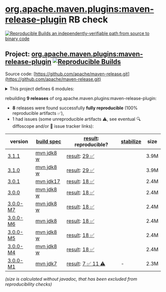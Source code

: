 [org.apache.maven.plugins:maven-release-plugin](https://central.sonatype.com/artifact/org.apache.maven.plugins/maven-release-plugin/versions) RB check
=======

[![Reproducible Builds](https://reproducible-builds.org/images/logos/rb.svg) an independently-verifiable path from source to binary code](https://reproducible-builds.org/)

## Project: [org.apache.maven.plugins:maven-release-plugin](https://central.sonatype.com/artifact/org.apache.maven.plugins/maven-release-plugin/versions) [![Reproducible Builds](https://img.shields.io/endpoint?url=https://raw.githubusercontent.com/jvm-repo-rebuild/reproducible-central/master/content/org/apache/maven/plugins/maven-release-plugin/badge.json)](https://github.com/jvm-repo-rebuild/reproducible-central/blob/master/content/org/apache/maven/plugins/maven-release-plugin/README.md)

Source code: [https://github.com/apache/maven-release.git](https://github.com/apache/maven-release.git)

<details><summary>This project defines 6 modules:</summary>

* [org.apache.maven.plugins:maven-release-plugin](https://central.sonatype.com/artifact/org.apache.maven.plugins/maven-release-plugin/overview)
* [org.apache.maven.release:maven-release](https://central.sonatype.com/artifact/org.apache.maven.release/maven-release/overview)
* [org.apache.maven.release:maven-release-api](https://central.sonatype.com/artifact/org.apache.maven.release/maven-release-api/overview)
* [org.apache.maven.release:maven-release-manager](https://central.sonatype.com/artifact/org.apache.maven.release/maven-release-manager/overview)
* [org.apache.maven.release:maven-release-oddeven-policy](https://central.sonatype.com/artifact/org.apache.maven.release/maven-release-oddeven-policy/overview)
* [org.apache.maven.release:maven-release-semver-policy](https://central.sonatype.com/artifact/org.apache.maven.release/maven-release-semver-policy/overview)
</details>

rebuilding **9 releases** of org.apache.maven.plugins:maven-release-plugin:
- **8** releases were found successfully **fully reproducible** (100% reproducible artifacts :white_check_mark:),
- 1 had issues (some unreproducible artifacts :warning:, see eventual :mag: diffoscope and/or :memo: issue tracker links):

| version | [build spec](/BUILDSPEC.md) | [result](https://reproducible-builds.org/docs/jvm/): reproducible? | [stabilize](https://github.com/google/oss-rebuild/blob/main/cmd/stabilize/README.md) | size |
| -- | --------- | ------ | ------ | -- |
| [3.1.1](https://central.sonatype.com/artifact/org.apache.maven.plugins/maven-release-plugin/3.1.1/pom) | [mvn jdk8 w](maven-release-plugin-3.1.1.buildspec) | [result](maven-release-3.1.1.buildinfo): [29 :white_check_mark: ](maven-release-3.1.1.buildcompare) | | 3.9M |
| [3.1.0](https://central.sonatype.com/artifact/org.apache.maven.plugins/maven-release-plugin/3.1.0/pom) | [mvn jdk8 w](maven-release-plugin-3.1.0.buildspec) | [result](maven-release-3.1.0.buildinfo): [29 :white_check_mark: ](maven-release-3.1.0.buildcompare) | | 3.9M |
| [3.0.1](https://central.sonatype.com/artifact/org.apache.maven.plugins/maven-release-plugin/3.0.1/pom) | [mvn jdk17](maven-release-plugin-3.0.1.buildspec) | [result](maven-release-3.0.1.buildinfo): [18 :white_check_mark: ](maven-release-3.0.1.buildcompare) | | 2.4M |
| [3.0.0](https://central.sonatype.com/artifact/org.apache.maven.plugins/maven-release-plugin/3.0.0/pom) | [mvn jdk8 w](maven-release-plugin-3.0.0.buildspec) | [result](maven-release-3.0.0.buildinfo): [18 :white_check_mark: ](maven-release-3.0.0.buildcompare) | | 2.4M |
| [3.0.0-M7](https://central.sonatype.com/artifact/org.apache.maven.plugins/maven-release-plugin/3.0.0-M7/pom) | [mvn jdk8 w](maven-release-plugin-3.0.0-M7.buildspec) | [result](maven-release-3.0.0-M7.buildinfo): [18 :white_check_mark: ](maven-release-3.0.0-M7.buildcompare) | | 2.4M |
| [3.0.0-M6](https://central.sonatype.com/artifact/org.apache.maven.plugins/maven-release-plugin/3.0.0-M6/pom) | [mvn jdk8](maven-release-plugin-3.0.0-M6.buildspec) | [result](maven-release-3.0.0-M6.buildinfo): [18 :white_check_mark: ](maven-release-3.0.0-M6.buildcompare) | | 2.4M |
| [3.0.0-M5](https://central.sonatype.com/artifact/org.apache.maven.plugins/maven-release-plugin/3.0.0-M5/pom) | [mvn jdk8 w](maven-release-plugin-3.0.0-M5.buildspec) | [result](maven-release-3.0.0-M5.buildinfo): [18 :white_check_mark: ](maven-release-3.0.0-M5.buildcompare) | | 2.4M |
| [3.0.0-M4](https://central.sonatype.com/artifact/org.apache.maven.plugins/maven-release-plugin/3.0.0-M4/pom) | [mvn jdk8 w](maven-release-plugin-3.0.0-M4.buildspec) | [result](maven-release-3.0.0-M4.buildinfo): [18 :white_check_mark: ](maven-release-3.0.0-M4.buildcompare) | | 2.4M |
| [3.0.0-M1](https://central.sonatype.com/artifact/org.apache.maven.plugins/maven-release-plugin/3.0.0-M1/pom) | [mvn jdk7](maven-release-plugin-3.0.0-M1.buildspec) | [result](maven-release-3.0.0-M1.buildinfo): [7 :white_check_mark:  11 :warning:](maven-release-3.0.0-M1.buildcompare) | - | 2.3M |

<i>(size is calculated without javadoc, that has been excluded from reproducibility checks)</i>
